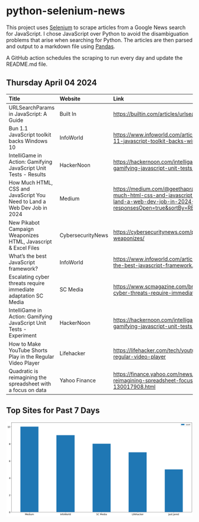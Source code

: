 # python-selenium-news

This project uses [Selenium](https://www.seleniumhq.org/) to scrape articles from a Google News search for JavaScript.
I chose JavaScript over Python to avoid the disambiguation problems that arise when searching for Python.
The articles are then parsed and output to a markdown file using [Pandas](https://pandas.pydata.org/).

A GitHub action schedules the scraping to run every day and update the README.md file.

## Thursday April 04 2024


| Title                                                                    | Website           | Link                                                                                                                                                                   |
|:-------------------------------------------------------------------------|:------------------|:-----------------------------------------------------------------------------------------------------------------------------------------------------------------------|
| URLSearchParams in JavaScript: A Guide                                   | Built In          | https://builtin.com/articles/urlsearchparams                                                                                                                           |
| Bun 1.1 JavaScript toolkit backs Windows 10                              | InfoWorld         | https://www.infoworld.com/article/3714825/bun-11-javascript-toolkit-backs-windows-10.html                                                                              |
| IntelliGame in Action: Gamifying JavaScript Unit Tests - Results         | HackerNoon        | https://hackernoon.com/intelligame-in-action-gamifying-javascript-unit-tests-results                                                                                   |
| How Much HTML, CSS and JavaScript You Need to Land a Web Dev Job in 2024 | Medium            | https://medium.com/@geethapranay.official/how-much-html-css-and-javascript-you-need-to-land-a-web-dev-job-in-2024-00e005d211d3?responsesOpen=true&sortBy=REVERSE_CHRON |
| New Pikabot Campaign Weaponizes HTML, Javascript & Excel Files           | CybersecurityNews | https://cybersecuritynews.com/pikabot-campaign-weaponizes/                                                                                                             |
| What’s the best JavaScript framework?                                    | InfoWorld         | https://www.infoworld.com/article/3713207/whats-the-best-javascript-framework.html                                                                                     |
| Escalating cyber threats require immediate adaptation  SC Media          | SC Media          | https://www.scmagazine.com/brief/escalating-cyber-threats-require-immediate-adaptation                                                                                 |
| IntelliGame in Action: Gamifying JavaScript Unit Tests - Experiment      | HackerNoon        | https://hackernoon.com/intelligame-in-action-gamifying-javascript-unit-tests-experiment                                                                                |
| How to Make YouTube Shorts Play in the Regular Video Player              | Lifehacker        | https://lifehacker.com/tech/youtube-shorts-regular-video-player                                                                                                        |
| Quadratic is reimagining the spreadsheet with a focus on data            | Yahoo Finance     | https://finance.yahoo.com/news/quadratic-reimagining-spreadsheet-focus-data-130017908.html                                                                             |
## Top Sites for Past 7 Days

![Graph of Top Sites](https://raw.githubusercontent.com/dan-mba/python-selenium-news/main/last-week.png)

